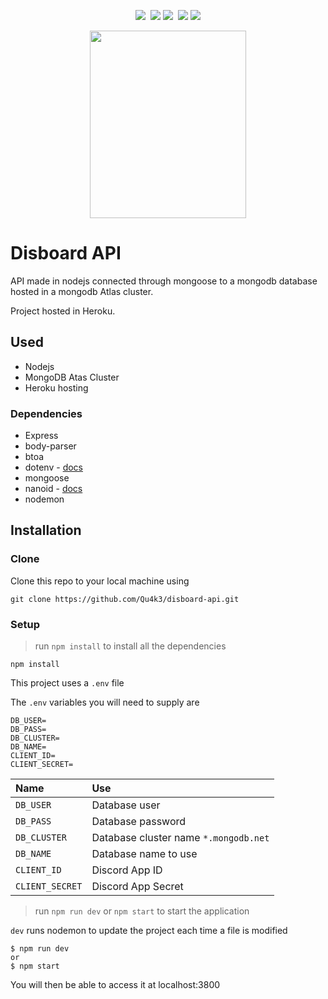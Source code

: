 <p align="center">
    <img src="https://circleci.com/gh/Qu4k3/disboard-api.svg?style=svg&circle-token=c1aea5451e8ad018851e45c477d8f4112b7ebfb4" />&nbsp;
    <img src="https://img.shields.io/uptimerobot/status/m781988862-3ea72d807b59330ef0d3eaac.svg?label=server&style=flat" /> <img src="https://img.shields.io/uptimerobot/ratio/m781988862-3ea72d807b59330ef0d3eaac.svg?label=server%20uptime&style=flat" />&nbsp;
    <img src="https://img.shields.io/uptimerobot/status/m781896193-0fc26013b414711d48d26082.svg?label=API%20status&style=flat" /> <img src="https://img.shields.io/uptimerobot/ratio/m781896193-0fc26013b414711d48d26082.svg?label=API%20uptime&style=flat" />
</p>
<p align="center">
    <img width="250" height="300" src="https://cdn.discordapp.com/attachments/561938814063607823/574335592259780608/shuvi.gif">
</p>

# Disboard API

API made in nodejs connected through mongoose to a mongodb database hosted in a mongodb Atlas cluster.

Project hosted in Heroku.

## Used

- Nodejs
- MongoDB Atas Cluster
- Heroku hosting

### Dependencies

- Express
- body-parser
- btoa
- dotenv - [docs](https://github.com/motdotla/dotenv)
- mongoose
- nanoid - [docs](https://github.com/ai/nanoid)
- nodemon

## Installation

### Clone

Clone this repo to your local machine using

```shell
git clone https://github.com/Qu4k3/disboard-api.git
```

### Setup

> run `npm install` to install all the dependencies

```shell
npm install
```

This project uses a `.env` file

The `.env` variables you will need to supply are

```shell
DB_USER=
DB_PASS=
DB_CLUSTER=
DB_NAME=
CLIENT_ID=
CLIENT_SECRET=
```

| Name            | Use                                            |
|:----------------|:-----------------------------------------------|
| `DB_USER`       | Database user                         |
| `DB_PASS`       | Database password                          |
| `DB_CLUSTER`    | Database cluster name     `*.mongodb.net`          |
| `DB_NAME`       | Database name to use   |
| `CLIENT_ID`     | Discord App ID |
| `CLIENT_SECRET` | Discord App Secret |

> run `npm run dev` or `npm start` to start the application

`dev` runs nodemon to update the project each time a file is modified

```shell
$ npm run dev
or
$ npm start
```

You will then be able to access it at localhost:3800
